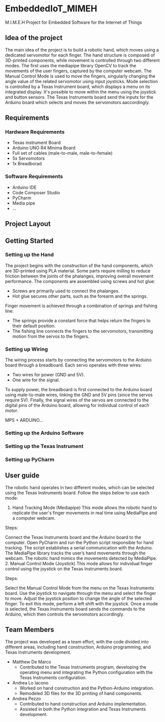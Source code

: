 # EmbeddedIoT_MIMEH
M.I.M.E.H Project for Embedded Software for the Internet of Things

<!--=========================================================================-->

## Idea of the project
<!--=========================================================================-->

The main idea of the project is to build a robotic hand, which moves using a dedicated servomotor for each finger.
The hand structure is composed of 3D-printed components, while movement is controlled through two different modes.
The first uses the mediapipe library OpenCV to track the movements of the user fingers, captured by the computer webcam.
The Manual Control Mode is used to move the fingers, singularly changing the angle value of the related servomotor using input joysticks.
Mode selection is controlled by a Texas Instrument board, which displays a menu on its integrated display. It's possible to move within the menu using the joystick and button sensors.
The Texas Instruments board send the inputs for the Arduino board which selects and moves the servomotors aaccordingly.

## Requirements
<!--=========================================================================-->

### Hardware Requirements

- Texas instrument Board
- Arduino UNO R4 Minima Board
- Full set of cables (male-to-male, male-to-female)
- 5x Servomotors
- 1x Breadborad

### Software Requirements

- Arduino IDE
- Code Composer Studio
- PyCharm
- Media pipe
- ...

## Project Layout
<!--=========================================================================-->

## Getting Started
<!--=========================================================================-->

### Setting up the Hand

The project begins with the construction of the hand components, which are 3D-printed using PLA material. Some parts require milling to reduce friction between the joints of the phalanges, improving overall movement performance.
The components are assembled using screws and hot glue:
- Screws are primarily used to connect the phalanges.
- Hot glue secures other parts, such as the forearm and the springs.

Finger movement is achieved through a combination of springs and fishing line:
- The springs provide a constant force that helps return the fingers to their default position.
- The fishing line connects the fingers to the servomotors, transmitting motion from the servos to the fingers.

### Setting up Wiring

The wiring process starts by connecting the servomotors to the Arduino board through a breadboard.
Each servo operates with three wires:
- Two wires for power (GND and 5V).
- One wire for the signal.

To supply power, the breadboard is first connected to the Arduino board using male-to-male wires, linking the GND and 5V pins (since the servos require 5V).
Finally, the signal wires of the servos are connected to the digital pins of the Arduino board, allowing for individual control of each motor.

MPS + ARDUINO...

### Setting up the Arduino Software

### Setting up the Texas Instrument 

### Setting up PyCharm

## User guide
<!--=========================================================================-->

The robotic hand operates in two different modes, which can be selected using the Texas Instruments board. Follow the steps below to use each mode:

1. Hand Tracking Mode (Mediapipe)
This mode allows the robotic hand to replicate the user's finger movements in real time using MediaPipe and a computer webcam.

Steps:

Connect the Texas Instruments board and the Arduino board to the computer.
Open PyCharm and run the Python script responsible for hand tracking.
The script establishes a serial communication with the Arduino.
The MediaPipe library tracks the user’s hand movements through the webcam.
The robotic hand mimics the movements detected by MediaPipe.
2. Manual Control Mode (Joystick)
This mode allows for individual finger control using the joystick on the Texas Instruments board.

Steps:

Select the Manual Control Mode from the menu on the Texas Instruments board.
Use the joystick to navigate through the menu and select the finger to move.
Adjust the joystick position to change the angle of the selected finger.
To exit this mode, perform a left shift with the joystick.
Once a mode is selected, the Texas Instruments board sends the commands to the Arduino, which then controls the servomotors accordingly.

## Team Members
<!--=========================================================================-->

The project was developed as a team effort, with the code divided into different areas, including hand construction, Arduino programming, and Texas Instruments development.

- Matthew De Marco
  - Contributed to the Texas Instruments program, developing the operating menu and integrating     the Python configuration with the Texas Instruments configuration.
- Andrea Lo Iacono
  - Worked on hand construction and the Python-Arduino integration.
  - Remodeled 3D files for the 3D printing of hand components.
- Andrea Pezzo
  - Contributed to hand construction and Arduino implementation.
  - Assisted in both the Python integration and Texas Instruments development.
    
